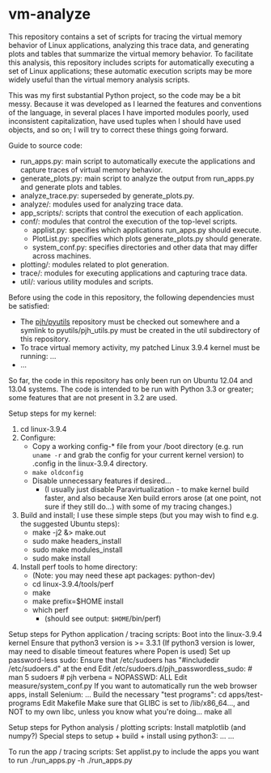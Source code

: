 vm-analyze
==========

This repository contains a set of scripts for tracing the virtual memory behavior of Linux applications, analyzing this trace data, and generating plots and tables that summarize the virtual memory behavior. To facilitate this analysis, this repository includes scripts for automatically executing a set of Linux applications; these automatic execution scripts may be more widely useful than the virtual memory analysis scripts.

This was my first substantial Python project, so the code may be a bit messy. Because it was developed as I learned the features and conventions of the language, in several places I have imported modules poorly, used inconsistent capitalization, have used tuples when I should have used objects, and so on; I will try to correct these things going forward.

Guide to source code:
* run_apps.py: main script to automatically execute the applications and capture traces of virtual memory behavior.
* generate_plots.py: main script to analyze the output from run_apps.py and generate plots and tables.
* analyze_trace.py: superseded by generate_plots.py.
* analyze/: modules used for analyzing trace data.
* app_scripts/: scripts that control the execution of each application.
* conf/: modules that control the execution of the top-level scripts.
    * applist.py: specifies which applications run_apps.py should execute.
    * PlotList.py: specifies which plots generate_plots.py should generate.
    * system_conf.py: specifies directories and other data that may differ across machines.
* plotting/: modules related to plot generation.
* trace/: modules for executing applications and capturing trace data.
* util/: various utility modules and scripts.

Before using the code in this repository, the following dependencies must be satisfied:
* The [pjh/pyutils](https://github.com/pjh/pyutils) repository must be checked out somewhere and a symlink to pyutils/pjh_utils.py must be created in the util subdirectory of this repository.
* To trace virtual memory activity, my patched Linux 3.9.4 kernel must be running: ...
* ...

So far, the code in this repository has only been run on Ubuntu 12.04 and 13.04 systems. The code is intended to be run with Python 3.3 or greater; some features that are not present in 3.2 are used.

Setup steps for my kernel:

1. cd linux-3.9.4
1. Configure:
    - Copy a working config-* file from your /boot directory (e.g. run ```uname -r``` and grab the config for your current kernel version) to .config in the linux-3.9.4 directory.
    - ```make oldconfig```
    - Disable unnecessary features if desired...
        * (I usually just disable Paravirtualization - to make kernel build
          faster, and also because Xen build errors arose (at one point,
          not sure if they still do...) with some of my tracing changes.)
1. Build and install; I use these simple steps (but you may wish to find e.g. the suggested Ubuntu steps):
    * make -j2 &> make.out
    * sudo make headers_install
    * sudo make modules_install
    * sudo make install
1. Install perf tools to home directory:
    * (Note: you may need these apt packages: python-dev)
    * cd linux-3.9.4/tools/perf
    * make
    * make prefix=$HOME install
    * which perf
        * (should see output: `$HOME`/bin/perf)

Setup steps for Python application / tracing scripts:
  Boot into the linux-3.9.4 kernel
  Ensure that python3 version is >= 3.3.1
    (If python3 version is lower, may need to disable timeout features
     where Popen is used)
  Set up password-less sudo:
    Ensure that /etc/sudoers has "#includedir /etc/sudoers.d" at the end
    Edit /etc/sudoers.d/pjh_passwordless_sudo:
      # man 5 sudoers
      # pjh verbena = NOPASSWD: ALL
  Edit measure/system_conf.py
  If you want to automatically run the web browser apps, install Selenium:
    ...
  Build the necessary "test programs":
    cd apps/test-programs
    Edit Makefile
      Make sure that GLIBC is set to /lib/x86_64..., and NOT to my own
      libc, unless you know what you're doing...
    make all

Setup steps for Python analysis / plotting scripts:
  Install matplotlib (and numpy?)
    Special steps to setup + build + install using python3:
      ...
  ...

To run the app / tracing scripts:
  Set applist.py to include the apps you want to run
  ./run_apps.py -h
  ./run_apps.py


